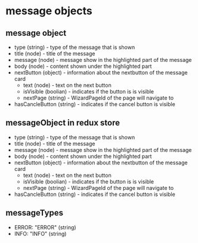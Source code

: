 # message objects 

## message object
+ type (string) - type of the message that is shown
+ title (node) - title of the message
+ message (node) - message show in the highlighted part of the message
+ body (node) - content shown under the highlighted part
+ nextButton (object) - information about the nextbutton of the message card
  + text (node) - text on the next button
  + isVisible (boolian) - indicates if the button is is visible
  + nextPage (string) - WizardPageId of the page will navigate to
+ hasCancleButton (string) - indicates if the cancel button is visible


## messageObject in redux store
+ type (string) - type of the message that is shown
+ title (node) - title of the message
+ message (node) - message show in the highlighted part of the message
+ body (node) - content shown under the highlighted part
+ nextButton (object) - information about the nextbutton of the message card
  + text (node) - text on the next button
  + isVisible (boolian) - indicates if the button is is visible
  + nextPage (string) - WizardPageId of the page will navigate to
+ hasCancleButton (string) - indicates if the cancel button is visible

## messageTypes 
+ ERROR: "ERROR" (string)
+ INFO: "INFO" (string)